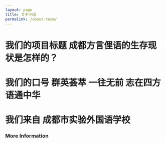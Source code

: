```yaml
---
layout: page
title: 关于小组
permalink: /about-team/
---
```


# **我们的项目标题** 成都方言俚语的生存现状是怎样的？
# **我们的口号** 群英荟萃 一往无前 志在四方 语通中华
# **我们来自** 成都市实验外国语学校

### More Information
